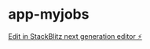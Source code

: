 # app-myjobs

[Edit in StackBlitz next generation editor ⚡️](https://stackblitz.com/~/github.com/perwriter/app-myjobs)